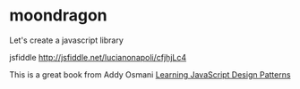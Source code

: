 # moondragon
Let's create a javascript library

jsfiddle <a href="http://jsfiddle.net/lucianonapoli/cfjhjLc4/">http://jsfiddle.net/lucianonapoli/cfjhjLc4</a>


This is a great book from Addy Osmani <a href="http://addyosmani.com/resources/essentialjsdesignpatterns/book">Learning JavaScript Design Patterns</a>